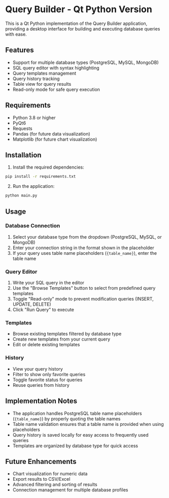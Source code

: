 # Query Builder - Qt Python Version

This is a Qt Python implementation of the Query Builder application, providing a desktop interface for building and executing database queries with ease.

## Features

- Support for multiple database types (PostgreSQL, MySQL, MongoDB)
- SQL query editor with syntax highlighting
- Query templates management
- Query history tracking
- Table view for query results
- Read-only mode for safe query execution

## Requirements

- Python 3.8 or higher
- PyQt6
- Requests
- Pandas (for future data visualization)
- Matplotlib (for future chart visualization)

## Installation

1. Install the required dependencies:

```bash
pip install -r requirements.txt
```

2. Run the application:

```bash
python main.py
```

## Usage

### Database Connection

1. Select your database type from the dropdown (PostgreSQL, MySQL, or MongoDB)
2. Enter your connection string in the format shown in the placeholder
3. If your query uses table name placeholders (`{table_name}`), enter the table name

### Query Editor

1. Write your SQL query in the editor
2. Use the "Browse Templates" button to select from predefined query templates
3. Toggle "Read-only" mode to prevent modification queries (INSERT, UPDATE, DELETE)
4. Click "Run Query" to execute

### Templates

- Browse existing templates filtered by database type
- Create new templates from your current query
- Edit or delete existing templates

### History

- View your query history
- Filter to show only favorite queries
- Toggle favorite status for queries
- Reuse queries from history

## Implementation Notes

- The application handles PostgreSQL table name placeholders (`{table_name}`) by properly quoting the table names
- Table name validation ensures that a table name is provided when using placeholders
- Query history is saved locally for easy access to frequently used queries
- Templates are organized by database type for quick access

## Future Enhancements

- Chart visualization for numeric data
- Export results to CSV/Excel
- Advanced filtering and sorting of results
- Connection management for multiple database profiles
